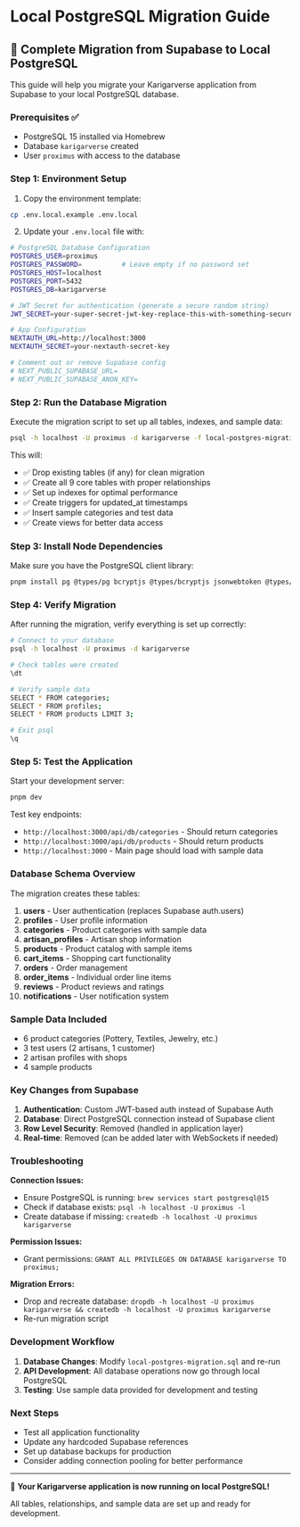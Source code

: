 # Local PostgreSQL Migration Guide

## 🚀 Complete Migration from Supabase to Local PostgreSQL

This guide will help you migrate your Karigarverse application from Supabase to your local PostgreSQL database.

### Prerequisites ✅

- PostgreSQL 15 installed via Homebrew
- Database `karigarverse` created
- User `proximus` with access to the database

### Step 1: Environment Setup

1. Copy the environment template:

```bash
cp .env.local.example .env.local
```

2. Update your `.env.local` file with:

```bash
# PostgreSQL Database Configuration
POSTGRES_USER=proximus
POSTGRES_PASSWORD=          # Leave empty if no password set
POSTGRES_HOST=localhost
POSTGRES_PORT=5432
POSTGRES_DB=karigarverse

# JWT Secret for authentication (generate a secure random string)
JWT_SECRET=your-super-secret-jwt-key-replace-this-with-something-secure

# App Configuration
NEXTAUTH_URL=http://localhost:3000
NEXTAUTH_SECRET=your-nextauth-secret-key

# Comment out or remove Supabase config
# NEXT_PUBLIC_SUPABASE_URL=
# NEXT_PUBLIC_SUPABASE_ANON_KEY=
```

### Step 2: Run the Database Migration

Execute the migration script to set up all tables, indexes, and sample data:

```bash
psql -h localhost -U proximus -d karigarverse -f local-postgres-migration.sql
```

This will:

- ✅ Drop existing tables (if any) for clean migration
- ✅ Create all 9 core tables with proper relationships
- ✅ Set up indexes for optimal performance
- ✅ Create triggers for updated_at timestamps
- ✅ Insert sample categories and test data
- ✅ Create views for better data access

### Step 3: Install Node Dependencies

Make sure you have the PostgreSQL client library:

```bash
pnpm install pg @types/pg bcryptjs @types/bcryptjs jsonwebtoken @types/jsonwebtoken
```

### Step 4: Verify Migration

After running the migration, verify everything is set up correctly:

```bash
# Connect to your database
psql -h localhost -U proximus -d karigarverse

# Check tables were created
\dt

# Verify sample data
SELECT * FROM categories;
SELECT * FROM profiles;
SELECT * FROM products LIMIT 3;

# Exit psql
\q
```

### Step 5: Test the Application

Start your development server:

```bash
pnpm dev
```

Test key endpoints:

- `http://localhost:3000/api/db/categories` - Should return categories
- `http://localhost:3000/api/db/products` - Should return products
- `http://localhost:3000` - Main page should load with sample data

### Database Schema Overview

The migration creates these tables:

1. **users** - User authentication (replaces Supabase auth.users)
2. **profiles** - User profile information
3. **categories** - Product categories with sample data
4. **artisan_profiles** - Artisan shop information
5. **products** - Product catalog with sample items
6. **cart_items** - Shopping cart functionality
7. **orders** - Order management
8. **order_items** - Individual order line items
9. **reviews** - Product reviews and ratings
10. **notifications** - User notification system

### Sample Data Included

- 6 product categories (Pottery, Textiles, Jewelry, etc.)
- 3 test users (2 artisans, 1 customer)
- 2 artisan profiles with shops
- 4 sample products

### Key Changes from Supabase

1. **Authentication**: Custom JWT-based auth instead of Supabase Auth
2. **Database**: Direct PostgreSQL connection instead of Supabase client
3. **Row Level Security**: Removed (handled in application layer)
4. **Real-time**: Removed (can be added later with WebSockets if needed)

### Troubleshooting

**Connection Issues:**

- Ensure PostgreSQL is running: `brew services start postgresql@15`
- Check if database exists: `psql -h localhost -U proximus -l`
- Create database if missing: `createdb -h localhost -U proximus karigarverse`

**Permission Issues:**

- Grant permissions: `GRANT ALL PRIVILEGES ON DATABASE karigarverse TO proximus;`

**Migration Errors:**

- Drop and recreate database: `dropdb -h localhost -U proximus karigarverse && createdb -h localhost -U proximus karigarverse`
- Re-run migration script

### Development Workflow

1. **Database Changes**: Modify `local-postgres-migration.sql` and re-run
2. **API Development**: All database operations now go through local PostgreSQL
3. **Testing**: Use sample data provided for development and testing

### Next Steps

- Test all application functionality
- Update any hardcoded Supabase references
- Set up database backups for production
- Consider adding connection pooling for better performance

---

🎉 **Your Karigarverse application is now running on local PostgreSQL!**

All tables, relationships, and sample data are set up and ready for development.
